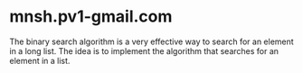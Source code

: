 # mnsh.pv1-gmail.com
 The binary search algorithm is a very effective way to search for an element in a long list. The idea is to implement the algorithm that searches for an element in a list.
